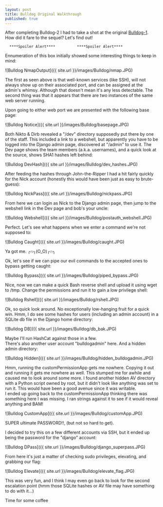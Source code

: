 ```yaml
---
layout: post
title: Bulldog Original Walkthrough
published: true
---
```


After completing Bulldog-2 I had to take a shot at the original [Bulldog-1](https://www.vulnhub.com/entry/bulldog-1,211/). How did it fare to the sequel? Let's find out!


 
      ****Spoiler Alert****          ****Spoiler Alert****




Ennumeration of this box initially showed some interesting things to keep in mind:

![Bulldog NmapOutput]({{ site.url }}/images/Bulldog/nmap.JPG)

The first as seen above is that well-known services (like SSH), will not always show up on their associated port, and can be assigned at the admin's whimsy. Although that doesn't mean it's any less detectable.
The second thing was that it appears that there are two instances of the same web server running. 

Upon going to either web port we are presented with the following base page:

![Bulldog Notice]({{ site.url }}/images/Bulldog/basepage.JPG)

Both Nikto & Dirb revealed a "/dev" directory supposedly put there by one of the staff. This included a link to a webshell, but apparently you have to be logged into the Django admin page, discovered at "/admin" to use it. The Dev page shows the team members (a.k.a. usernames), and a quick look at the source, shows SHA1 hashes left behind:

![Bulldog DevHash]({{ site.url }}/images/Bulldog/dev_hashes.JPG)

After feeding the hashes through John-the-Ripper I had a hit fairly quickly for the Nick account (honestly this would have been just as easy to brute-guess):

![Bulldog NickPass]({{ site.url }}/images/Bulldog/nickpass.JPG)

From here we can login as Nick to the Django admin page, then jump to the webshell link in the Dev page and bob's your uncle:

![Bulldog Webshell]({{ site.url }}/images/Bulldog/postauth_webshell.JPG)

Perfect. Let's see what happens when we enter a command we're not supposed to:

![Bulldog Caught]({{ site.url }}/images/Bulldog/caught.JPG)

Ya got me. ╭∩╮(Ο_Ο)╭∩╮

Ok, let's see if we can pipe our evil commands to the accepted ones to bypass getting caught:

![Bulldog Bypass]({{ site.url }}/images/Bulldog/piped_bypass.JPG)

Nice, now we can make a quick Bash reverse shell and upload it using wget to /tmp. Change the  permissions and run it to gain a low privilege shell:

![Bulldog Rshell]({{ site.url }}/images/Bulldog/rshell.JPG)


Ok, so quick look around. No exceptionally low-hanging fruit for a quick win. Hmm, I do see some hashes for users (including an admin account) in a SQLite db file in the Django home directory:

![Bulldog DB]({{ site.url }}/images/Bulldog/db_bak.JPG)

Maybe I'll run HashCat against those in a few.  
There's also another user account "bulldogadmin" here. And a hidden admin directory:

![Bulldog Hidden]({{ site.url }}/images/Bulldog/hidden_bulldogadmin.JPG)

Hmm, running the customPermissionApp gets me nowhere. Copying it out and running it gets me nowhere as well. This stumped me for awhile and caused me to look around some more. I found another hidden AV directory with a Python script owned by root, but it didn't look like anything was set to run it. This would have been a good avenue since it was writable.  
I ended up going back to the customPermissionApp thinking there was something here I was missing. I ran strings against it to see if it would reveal anything and BAM!

![Bulldog CustomApp]({{ site.url }}/images/Bulldog/customApp.JPG)

SUPER ultimate PASSWORD!!, (but not so hard to get). 

I decided to try this on a few different accounts via SSH, but it ended up being the password for the "django" account:

![Bulldog DPass]({{ site.url }}/images/Bulldog/django_superpass.JPG)

From here it's just a matter of checking sudo privileges, elevating, and grabbing our flag:

![Bulldog Elevate]({{ site.url }}/images/Bulldog/elevate_flag.JPG)

This was very fun, and I think I may even go back to look for the second escalation point (hmm those SQLite hashes or AV file may have something to do with it...)


Time for some coffee
